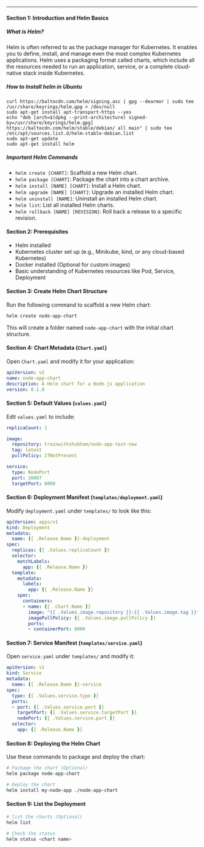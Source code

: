 ---

#### Section 1: Introduction and Helm Basics

##### What is Helm?

Helm is often referred to as the package manager for Kubernetes. It enables you to define, install, and manage even the most complex Kubernetes applications. Helm uses a packaging format called charts, which include all the resources needed to run an application, service, or a complete cloud-native stack inside Kubernetes.

##### How to Install helm in Ubuntu

```
curl https://baltocdn.com/helm/signing.asc | gpg --dearmor | sudo tee /usr/share/keyrings/helm.gpg > /dev/null
sudo apt-get install apt-transport-https --yes
echo "deb [arch=$(dpkg --print-architecture) signed-by=/usr/share/keyrings/helm.gpg] https://baltocdn.com/helm/stable/debian/ all main" | sudo tee /etc/apt/sources.list.d/helm-stable-debian.list
sudo apt-get update
sudo apt-get install helm
```


##### Important Helm Commands

- `helm create [CHART]`: Scaffold a new Helm chart.
- `helm package [CHART]`: Package the chart into a chart archive.
- `helm install [NAME] [CHART]`: Install a Helm chart.
- `helm upgrade [NAME] [CHART]`: Upgrade an installed Helm chart.
- `helm uninstall [NAME]`: Uninstall an installed Helm chart.
- `helm list`: List all installed Helm charts.
- `helm rollback [NAME] [REVISION]`: Roll back a release to a specific revision.

#### Section 2: Prerequisites

- Helm installed
- Kubernetes cluster set up (e.g., Minikube, kind, or any cloud-based Kubernetes)
- Docker installed (Optional for custom images)
- Basic understanding of Kubernetes resources like Pod, Service, Deployment

#### Section 3: Create Helm Chart Structure

Run the following command to scaffold a new Helm chart:

```bash
helm create node-app-chart
```

This will create a folder named `node-app-chart` with the initial chart structure.

#### Section 4: Chart Metadata (`Chart.yaml`)

Open `Chart.yaml` and modify it for your application:

```yaml
apiVersion: v2
name: node-app-chart
description: A Helm chart for a Node.js application
version: 0.1.0
```

#### Section 5: Default Values (`values.yaml`)

Edit `values.yaml` to include:

```yaml
replicaCount: 1

image:
  repository: trainwithshubham/node-app-test-new
  tag: latest
  pullPolicy: IfNotPresent

service:
  type: NodePort
  port: 30007
  targetPort: 8000
```

#### Section 6: Deployment Manifest (`templates/deployment.yaml`)

Modify `deployment.yaml` under `templates/` to look like this:

```yaml
apiVersion: apps/v1
kind: Deployment
metadata:
  name: {{ .Release.Name }}-deployment
spec:
  replicas: {{ .Values.replicaCount }}
  selector:
    matchLabels:
      app: {{ .Release.Name }}
  template:
    metadata:
      labels:
        app: {{ .Release.Name }}
    spec:
      containers:
      - name: {{ .Chart.Name }}
        image: "{{ .Values.image.repository }}:{{ .Values.image.tag }}"
        imagePullPolicy: {{ .Values.image.pullPolicy }}
        ports:
        - containerPort: 8000
```

#### Section 7: Service Manifest (`templates/service.yaml`)

Open `service.yaml` under `templates/` and modify it:

```yaml
apiVersion: v1
kind: Service
metadata:
  name: {{ .Release.Name }}-service
spec:
  type: {{ .Values.service.type }}
  ports:
  - port: {{ .Values.service.port }}
    targetPort: {{ .Values.service.targetPort }}
    nodePort: {{ .Values.service.port }}
  selector:
    app: {{ .Release.Name }}
```

#### Section 8: Deploying the Helm Chart

Use these commands to package and deploy the chart:

```bash
# Package the chart (Optional)
helm package node-app-chart

# Deploy the chart
helm install my-node-app ./node-app-chart
```

#### Section 9: List the Deployment

```bash
# list the charts (Optional)
helm list

# Check the status
helm status <chart name>
```


